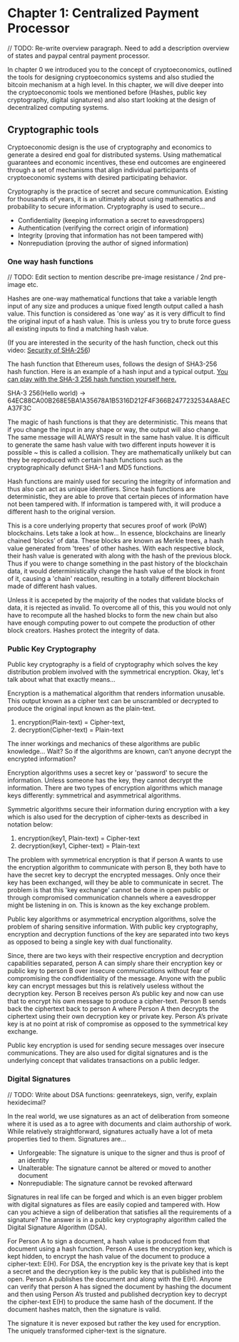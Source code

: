# Chapter 1: Centralized Payment Processor
// TODO: Re-write overview paragraph. Need to add a description overview of states and paypal central payment processor.

In chapter 0 we introduced you to the concept of cryptoeconomics, outlined the tools for designing cryptoeconomics systems and also studied the bitcoin mechanism at a high level. In this chapter, we will dive deeper into the cryptoeconomic tools we mentioned before (Hashes, public key cryptography, digital signatures) and also start looking at the design of decentralized computing systems.

## Cryptographic tools

Cryptoeconomic design is the use of cryptography and economics to generate a desired end goal for distributed systems. Using mathematical guarantees and economic incentives, these end outcomes are engineered through a set of mechanisms that align individual participants of cryptoeconomic systems with desired participating behavior. 

Cryptography is the practice of secret and secure communication. Existing for thousands of years, it is an ultimately about using mathematics and probability to secure information. Cryptography is used to secure... 
- Confidentiality (keeping information a secret to eavesdroppers)
- Authentication (verifying the correct origin of information)
- Integrity (proving that information has not been tampered with)
- Nonrepudiation (proving the author of signed information)

### One way hash functions

// TODO: Edit section to mention describe pre-image resistance / 2nd pre-image etc.

Hashes are one-way mathematical functions that take a variable length input of any size and produces a unique fixed length output called a hash value. This function is considered as 'one way' as it is very difficult to find the original input of a hash value. This is unless you try to brute force guess all existing inputs to find a matching hash value. 

(If you are interested in the security of the hash function, check out this video: [Security of SHA-256](https://www.youtube.com/watch?v=S9JGmA5_unY))

The hash function that Ethereum uses, follows the design of SHA3-256 hash function. Here is an example of a hash input and a typical output. [You can play with the SHA-3 256 hash function yourself here.](http://passwordsgenerator.net/sha256-hash-generator/)

SHA-3 256(Hello world) -> 64EC88CA00B268E5BA1A35678A1B5316D212F4F366B2477232534A8AECA37F3C

The magic of hash functions is that they are deterministic. This means that if you change the input in any shape or way, the output will also change. The same message will ALWAYS result in the same hash value. It is difficult to generate the same hash value with two different inputs however it is possible ~ this is called a collision. They are mathematically unlikely but can they be reproduced with certain hash functions such as the cryptographically defunct SHA-1 and MD5 functions. 

Hash functions are mainly used for securing the integrity of information and thus also can act as unique identifiers. Since hash functions are deterministic, they are able to prove that certain pieces of information have not been tampered with. If information is tampered with, it will produce a different hash to the original version. 

This is a core underlying property that secures proof of work (PoW) blockchains. Lets take a look at how... In essence, blockchains are linearly chained ‘blocks’ of data. These blocks are known as Merkle trees, a hash value generated from 'trees' of other hashes. With each respective block, their hash value is generated with along with the hash of the previous block. Thus if you were to change something in the past history of the blockchain data, it would deterministically change the hash value of the block in front of it, causing a 'chain' reaction, resulting in a totally different blockchain made of different hash values. 

Unless it is accepeted by the majority of the nodes that validate blocks of data, it is rejected as invalid. To overcome all of this, this you would not only have to recompute all the hashed blocks to form the new chain but also have enough computing power to out compete the production of other block creators. Hashes protect the integrity of data.

### Public Key Cryptography

Public key cryptography is a field of cryptography which solves the key distribution problem involved with the symmetrical encryption. Okay, let's talk about what that exactly means… 

Encryption is a mathematical algorithm that renders information unusable. This output known as a cipher text can be unscrambled or decrypted to produce the original input known as the plain-text.

1. encryption(Plain-text) = Cipher-text, 
2. decryption(Cipher-text) = Plain-text

The inner workings and mechanics of these algorithms are public knowledge...  Wait? So if the algorithms are known, can’t anyone decrypt the encrypted information?

Encryption algorithms uses a secret key or 'password' to secure the information. Unless someone has the key, they cannot decrypt the information. There are two types of encryption algorithms which manage keys differently: symmetrical and asymmetrical algorithms.

Symmetric algorithms secure their information during encryption with a key which is also used for the decryption of cipher-texts as described in notation below:

1. encryption(key1, Plain-text) = Cipher-text
2. decryption(key1, Cipher-text) = Plain-text

The problem with symmetrical encryption is that if person A wants to use the encryption algorithm to communicate with person B, they both have to have the secret key to decrypt the encrypted messages. Only once their key has been exchanged, will they be able to communicate in secret. The problem is that this 'key exchange' cannot be done in open public or through compromised communication channels where a eavesdropper might be listening in on. This is known as the key exchange problem.

Public key algorithms or asymmetrical encryption algorithms, solve the problem of sharing sensitive information. With public key cryptography, encryption and decryption functions of the key are separated into two keys as opposed to being a single key with dual functionality.

Since, there are two keys with their respective encryption and decryption capabilities separated, person A can simply share their encryption key or public key to person B over insecure communications without fear of compromising the condfidentiality of the message. Anyone with the public key can encrypt messages but this is relatively useless without the decryption key. Person B receives person A’s public key and now can use that to encrypt his own message to produce a cipher-text. Person B sends back the ciphertext back to person A where Person A then decrypts the ciphertext using their own decryption key or private key. Person A’s private key is at no point at risk of compromise as opposed to the symmetrical key exchange.

Public key encryption is used for sending secure messages over insecure communications. They are also used for digital signatures and is the underlying concept that validates transactions on a public ledger.

### Digital Signatures
// TODO: Write about DSA functions: geenratekeys, sign, verify, explain hexidecimal?

In the real world, we use signatures as an act of deliberation from someone where it is used as a to agree with documents and claim authorship of work. While relatively straightforward, signatures actually have a lot of meta properties tied to them. Signatures are...

- Unforgeable: The signature is unique to the signer and thus is proof of an identity
- Unalterable: The signature cannot be altered or moved to another document
- Nonrepudiable: The signature cannot be revoked afterward 

Signatures in real life can be forged and which is an even bigger problem with digital signatures as files are easily copied and tampered with. How can you achieve a sign of deliberation that satisfies all the requirements of a signature? The answer is in a public key cryptography algorithm called the Digital Signature Algorithm (DSA).

For Person A to sign a document, a hash value is produced from that document using a hash function. Person A uses the encryption key, which is kept hidden, to encrypt the hash value of the document to produce a cipher-text: E(H). For DSA, the encryption key is the private key that is kept a secret and the decryption key is the public key that is published into the open. Person A publishes the document and along with the E(H). Anyone can verify that person A has signed the document by hashing the document and then using Person A’s trusted and published decryption key to decrypt the cipher-text E(H) to produce the same hash of the document. If the document hashes match, then the signature is valid.

The signature it is never exposed but rather the key used for encryption. The uniquely transformed cipher-text is the signature.


